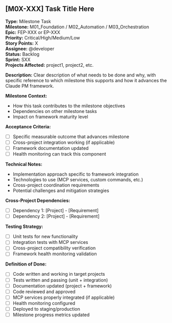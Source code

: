 ## **[M0X-XXX]** Task Title Here

**Type:** Milestone Task  
**Milestone:** M01_Foundation / M02_Automation / M03_Orchestration  
**Epic:** FEP-XXX or EP-XXX  
**Priority:** Critical/High/Medium/Low  
**Story Points:** X  
**Assignee:** @developer  
**Status:** Backlog  
**Sprint:** SXX  
**Projects Affected:** project1, project2, etc.

**Description:**
Clear description of what needs to be done and why, with specific reference to which milestone this supports and how it advances the Claude PM framework.

**Milestone Context:**
- How this task contributes to the milestone objectives
- Dependencies on other milestone tasks
- Impact on framework maturity level

**Acceptance Criteria:**
- [ ] Specific measurable outcome that advances milestone
- [ ] Cross-project integration working (if applicable)
- [ ] Framework documentation updated
- [ ] Health monitoring can track this component

**Technical Notes:**
- Implementation approach specific to framework integration
- Technologies to use (MCP services, custom commands, etc.)
- Cross-project coordination requirements
- Potential challenges and mitigation strategies

**Cross-Project Dependencies:**
- [ ] Dependency 1: [Project] - [Requirement]
- [ ] Dependency 2: [Project] - [Requirement]

**Testing Strategy:**
- [ ] Unit tests for new functionality
- [ ] Integration tests with MCP services
- [ ] Cross-project compatibility verification
- [ ] Framework health monitoring validation

**Definition of Done:**
- [ ] Code written and working in target projects
- [ ] Tests written and passing (unit + integration)
- [ ] Documentation updated (project + framework)
- [ ] Code reviewed and approved
- [ ] MCP services properly integrated (if applicable)
- [ ] Health monitoring configured
- [ ] Deployed to staging/production
- [ ] Milestone progress metrics updated